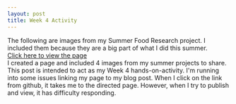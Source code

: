 ```yaml
---
layout: post 
title: Week 4 Activity
---
```

The following are images from my Summer Food Research project. I included them because they are a big part of what I did this summer. 
<br/>
[Click here to view the page](about/fileActivity.md)
<br/> 
I created a page and included 4 images from my summer projects to share. This post is intended to act as my Week 4 hands-on-activity. I'm running into some issues linking my page to my blog post. When I click on the link from github, it takes me to the directed page. However, when I try to publish and view, it has difficulty responding. 
